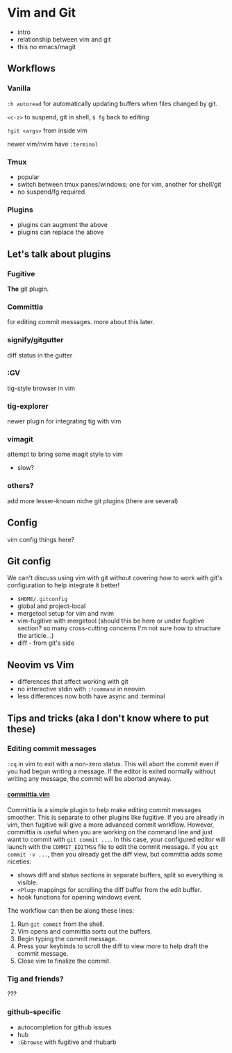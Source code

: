 # Vim and Git


- intro
- relationship between vim and git
- this no emacs/magit


## Workflows


### Vanilla


`:h autoread` for automatically updating buffers when files changed by git.

`<c-z>` to suspend, git in shell, `$ fg` back to editing

`!git <args>` from inside vim

newer vim/nvim have `:terminal`



### Tmux

- popular
- switch between tmux panes/windows; one for vim, another for shell/git
- no suspend/fg required


### Plugins

- plugins can augment the above
- plugins can replace the above


## Let's talk about plugins


### Fugitive

**The** git plugin.


### Committia

for editing commit messages. more about this later.

### signify/gitgutter

diff status in the gutter


### :GV

tig-style browser in vim


### tig-explorer

newer plugin for integrating tig with vim

### vimagit

attempt to bring some magit style to vim

- slow?


### others?

add more lesser-known niche git plugins (there are several)



## Config


vim config things here?


## Git config

We can't discuss using vim with git without covering how to work with git's
configuration to help integrate it better!

- `$HOME/.gitconfig`
- global and project-local
- mergetool setup for vim and nvim
- vim-fugitive with mergetool (should this be here or under fugitive section? so
  many cross-cutting concerns I'm not sure how to structure the article...)
- diff - from git's side


## Neovim vs Vim

- differences that affect working with git
- no interactive stdin with `:!command` in neovim
- less differences now both have async and :terminal



## Tips and tricks (aka I don't know where to put these)

### Editing commit messages

`:cq` in vim to exit with a non-zero status. This will abort the commit even if
you had begun writing a message. If the editor is exited normally without
writing any message, the commit will be aborted anyway.


#### [committia.vim](https://github.com/rhysd/committia.vim)

Committia is a simple plugin to help make editing commit messages smoother.
This is separate to other plugins like fugitive. If you are already in vim, then fugitive will give a more advanced
commit workflow. However, committia is useful when you are working on the
command line and just want to commit with `git commit ...`. In this case, your
configured editor will launch with the `COMMIT_EDITMSG` file to edit the commit
message. If you `git commit -v ...`, then you already get the diff view, but
committia adds some niceties:

- shows diff and status sections in separate buffers, split so everything is
  visible.
- `<Plug>` mappings for scrolling the diff buffer from the edit buffer.
- hook functions for opening windows event.

The workflow can then be along these lines:

1. Run `git commit` from the shell.
2. Vim opens and committia sorts out the buffers.
3. Begin typing the commit message.
4. Press your keybinds to scroll the diff to view more to help draft the commit
   message.
5. Close vim to finalize the commit.


### Tig and friends?

???

### github-specific

- autocompletion for github issues
- hub
- `:Gbrowse` with fugitive and rhubarb

